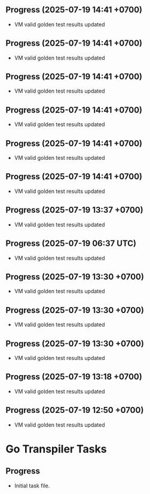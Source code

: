 ## Progress (2025-07-19 14:41 +0700)
- VM valid golden test results updated

## Progress (2025-07-19 14:41 +0700)
- VM valid golden test results updated

## Progress (2025-07-19 14:41 +0700)
- VM valid golden test results updated

## Progress (2025-07-19 14:41 +0700)
- VM valid golden test results updated

## Progress (2025-07-19 14:41 +0700)
- VM valid golden test results updated

## Progress (2025-07-19 14:41 +0700)
- VM valid golden test results updated

## Progress (2025-07-19 13:37 +0700)
- VM valid golden test results updated

## Progress (2025-07-19 06:37 UTC)
- VM valid golden test results updated

## Progress (2025-07-19 13:30 +0700)
- VM valid golden test results updated

## Progress (2025-07-19 13:30 +0700)
- VM valid golden test results updated

## Progress (2025-07-19 13:30 +0700)
- VM valid golden test results updated

## Progress (2025-07-19 13:18 +0700)
- VM valid golden test results updated

## Progress (2025-07-19 12:50 +0700)
- VM valid golden test results updated

# Go Transpiler Tasks

## Progress
- Initial task file.
